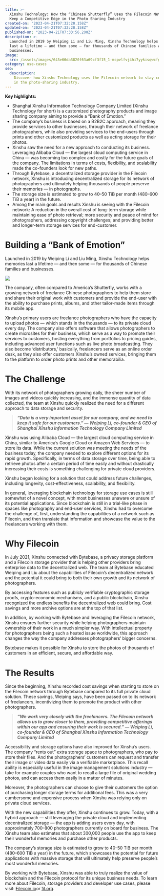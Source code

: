 ```yaml
---
title: >-
  Xinshu Technology: How the “Chinese Shutterfly” Uses the Filecoin Network to
  Keep a Competitive Edge in the Photo Sharing Industry
created-on: "2023-04-21T07:32:20.158Z"
updated-on: "2023-04-21T07:32:20.158Z"
published-on: "2023-04-21T07:33:56.200Z"
description: >-
  Launched in 2019 by Weiping Li and Liu Ming, Xinshu Technology helps memories
  last a lifetime — and then some — for thousands of Chinese families and
  businesses.
image:
  src: /assets/images/643e66da3820f63a69cf3f15_1-mspvlfvj4hi7yykisqwcfg.png
category: use-cases
seo:
  description:
    Discover how Xinshu Technology uses the Filecoin network to stay competitive
    in the photo-sharing industry.
---
```


**Key highlights:**

- Shanghai Xinshu Information Technology Company Limited (Xinshu Technology for short) is a customized photography products and image sharing company aiming to provide a “Bank of Emotion.”
- The company’s business is based on a B2B2C approach, meaning they provide services to other businesses, through their network of freelance photographers, while also providing services to the end-users through prints and other customized products as well as acting storage for their photos.
- Xinshu saw the need for a new approach to conducting its business. Leveraging Alibaba Cloud — the largest cloud computing service in China — was becoming too complex and costly for the future goals of the company. The limitations in terms of costs, flexibility, and scalability made the co-founders look for new paths.
- Through Bytebase, a decentralized storage provider in the Filecoin network, Xinshu is introducing decentralized storage for its network of photographers and ultimately helping thousands of people preserve their memories — in photographs.
- The storage size is estimated to grow to 40–50 TiB per month (480–600 TiB a year) in the future.
- Among the main goals and results Xinshu is seeing with the Filecoin network: A reduction in the overall cost of long-term storage while maintaining ease of photo retrieval; more security and peace of mind for photographers, addressing copyright challenges; and providing better and longer-term storage services for end-customer.

# **Building a “Bank of Emotion”**

Launched in 2019 by Weiping Li and Liu Ming, Xinshu Technology helps memories last a lifetime — and then some — for thousands of Chinese families and businesses.

![](/assets/images/64423c044574c3a72afb57df_1-neeofe-vtn7ubqlxz1irda.png)

The company, often compared to America’s Shutterfly, works with a growing network of freelance Chinese photographers to help them store and share their original work with customers and provide the end-user with the ability to purchase prints, albums, and other tailor-made items through its mobile app.

Xinshu’s primary users are freelance photographers who have the capacity to upload photos — which stands in the thousands — to its private cloud every day. The company also offers software that allows photographers to create microsites for their business, which serve as a way to promote their services to customers, hosting everything from portfolios to pricing guides, including advanced user functions such as live photo broadcasting. They also become ‘distributors,’ basically, freelancers serve as an online order desk, as they also offer customers Xinshu’s owned services, bringing them to the platform to order photo prints and other memorabilia.

# **The Challenge**

With its network of photographers growing daily, the sheer number of images and videos quickly increasing, and the immense quantity of data collected, the team at Xinshu quickly realized the need for a different approach to data storage and security.

> **_“Data is a very important asset for our company, and we need to keep it safe for our customers.” — Weiping Li, co-founder & CEO of Shanghai Xinshu Information Technology Company Limited_**

Xinshu was using Alibaba Cloud — the largest cloud computing service in China, similar to America’s Google Cloud or Amazon Web Services — to store its data. While the current solution was meeting the needs of the business today, the company needed to explore different options for its rapid growth. Specifically, in terms of data storage over time, being able to retrieve photos after a certain period of time easily and without drastically increasing their costs is something challenging for private cloud providers.

Xinshu began looking for a solution that could address future challenges, including longevity, cost-effectiveness, scalability, and flexibility.

In general, leveraging blockchain technology for storage use cases is still somewhat of a novel concept, with most businesses unaware or unsure of its potential applications. Since blockchain is still in a trial-like phase in spaces like photography and end-user services, Xinshu had to overcome the challenge of, first, understanding the capabilities of a network such as Filecoin, and then translate that information and showcase the value to the freelancers working with them.

# **Why Filecoin**

In July 2021, Xinshu connected with Bytebase, a privacy storage platform and a Filecoin storage provider that is helping other providers bring enterprise data to the decentralized web. The team at Bytebase educated Weiping and Liu about the capabilities of Filecoin’s decentralized network and the potential it could bring to both their own growth and its network of photographers.

By accessing features such as publicly verifiable cryptographic storage proofs, crypto-economic mechanisms, and a public blockchain, Xinshu recognized the endless benefits the decentralized web could bring. Cost savings and more archive options are at the top of that list.

In addition, by working with Bytebase and leveraging the Filecoin network, Xinshu ensures further security while helping photographers maintain ownership of their work in a much simpler way. With intellectual property for photographers being such a heated issue worldwide, this approach changes the way the company addresses photographers’ bigger concerns.

Bytebase makes it possible for Xinshu to store the photos of thousands of customers in an efficient, secure, and affordable way.

# **The Results**

Since the beginning, Xinshu recorded cost savings when starting to store on the Filecoin network through Bytebase compared to its full private cloud solution. These savings, Weiping says, have been passed on to its network of freelancers, incentivizing them to promote the product with other photographers.

> **_“We work very closely with the freelancers. The Filecoin network allows us to grow closer to them, providing competitive offerings within our app and ensuring their work is secured.” — Weiping Li, co-founder & CEO of Shanghai Xinshu Information Technology Company Limited_**

Accessibility and storage options have also improved for Xinshu’s users. The company “rents out” extra storage space to photographers, who pay to store their files. And the photographers’ customers can request and transfer their image or video data easily via a verifiable marketplace. This recall ability is especially useful in the image management solutions industry — take for example couples who want to recall a large file of original wedding photos, and can access them easily in a matter of minutes.

Moreover, the photographers can choose to give their customers the option of purchasing longer storage terms for additional fees. This was a very cumbersome and expensive process when Xinshu was relying only on private cloud services.

With the new capabilities they offer, Xinshu continues to grow. Today, with a hybrid approach — still leveraging the private cloud and implementing decentralized storage — the app is adding users every day, with approximately 700–800 photographers currently on board for business. The Xinshu team also estimates that about 300,000 people use the app to keep their wonderful memories and purchase other products.

The company’s storage size is estimated to grow to 40–50 TiB per month (480–600 TiB a year) in the future, which showcases the potential for future applications with massive storage that will ultimately help preserve people’s most wonderful memories.

By working with Bytebase, Xinshu was able to truly realize the value of blockchain and the Filecoin protocol for its unique business needs. To learn more about Filecoin, storage providers and developer use cases, please visit: [Filecoin.io](http://filecoin.io/)or [fil.org](/).
